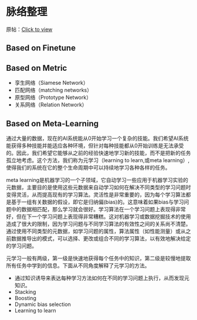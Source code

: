 # 脉络整理

原帖：[Click to view](https://zhuanlan.zhihu.com/p/437414450) <br/>

## Based on Finetune

## Based on Metric
  - 孪生网络（Siamese Network）
  - 匹配网络（matching networks）
  - 原型网络（Prototype Network）
  - 关系网络（Relation Network）

## Based on Meta-Learning

通过大量的数据，现在的AI系统能从0开始学习一个复杂的技能。我们希望AI系统能获得多种技能并能适应各种环境，但针对每种技能都从0开始训练是无法承受的。因此，我们希望它能够从之前的经验快速地学习新的技能，而不是把新的任务孤立地考虑。这个方法，我们称为元学习（learning to learn,或meta learning）, 使得我们的系统在它的整个生命周期中可以持续地学习各种各样的任务。

meta learning是机器学习的一个子领域，它自动学习一些应用于机器学习实验的元数据，主要目的是使用这些元数据来自动学习如何在解决不同类型的学习问题时变得灵活，从而提高现有的学习算法。灵活性是非常重要的，因为每个学习算法都是基于一组有关数据的假设，即它是归纳偏(bias)的。这意味着如果bias与学习问题中的数据相匹配，那么学习就会很好。学习算法在一个学习问题上表现得非常好，但在下一个学习问题上表现得非常糟糕。这对机器学习或数据挖掘技术的使用造成了很大的限制，因为学习问题与不同学习算法的有效性之间的关系尚不清楚。通过使用不同类型的元数据，如学习问题的属性，算法属性（如性能测量）或从之前数据推导出的模式，可以选择、更改或组合不同的学习算法，以有效地解决给定的学习问题。

元学习一般有两级，第一级是快速地获得每个任务中的知识，第二级是较慢地提取所有任务中学到的信息。下面从不同角度解释了元学习的方法。

  - 通过知识诱导来表达每种学习方法如何在不同的学习问题上执行，从而发现元知识。
  - Stacking
  - Boosting
  - Dynamic bias selection
  - Learning to learn
